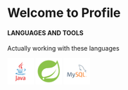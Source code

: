 # Welcome to Profile





#### LANGUAGES AND TOOLS

Actually working with these languages

<p align="left">
<span><img src="logos/programming languages/java.svg" width="60" height="60"></span>
<span><img src="logos/frameworks/spring.svg" width="60" height="60"></span>
<span><img src="logos/databases/mysql.svg" width="60" height="60"></span>
</p>




 
